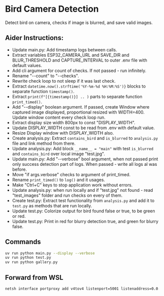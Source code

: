 # Bird Camera Detection
Detect bird on camera, checks if image is blurred, and save valid images.

## Aider Instructions:
- Update main.py: Add timestamp logs between calls.
- Extract variables ESP32_CAMERA_URL and SAVE_DIR and BLUR_THRESHOLD and CAPTURE_INTERVAL to outer .env file with default values.
- Add cli argument for count of checks. If not passed - run infinitely.
- Rename "--count" to "--checks".
- Rewrite check loop to not sleep if it was last check.
- Extract `datetime.now().strftime('%Y-%m-%d %H:%M:%S')}` blocks to separate function `timestamp()`.
- Extract `print(f"[{timestamp()}] .. )` parts to separate function `print_timed()`.
- Add "--display" boolean argument. If passed, create Window where captured image displayed, proportional resized with WIDTH=400. Update window content every check loop run.
- Extract display size width 800px to const "DISPLAY_WIDTH".
- Update DISPLAY_WIDTH const to be read from .env with default value.
- Resize Display window with DISPLAY_WIDTH also.
- Create analysis.py: Extract `contains_bird` and `is_blurred` to `analysis.py` file and link method from there.
- Update analysis.py: Add block `__name__ = "main"` with test `is_blurred` and `contains_bird` over local image "test.jpg".
- Update main.py: Add "--verbose" bool argument, when not passed print only success detection part of logs. When passed - write all logs al was before.
- Move "if args.verbose" checks to argument of print_timed.
- Rename `print_timed()` to `log()` and it usages.
- Make "Ctrl+C" keys to stop application work without errors.
- Update analysis.py: when run locally and if "test.jpg" not found - read "test_images" folder and run checks on every of them.
- Create test.py: Extract test functionality from `analysis.py` and add it to `test.py` as methods that are run locally.
- Update test.py: Colorize output for bird found false or true, to be green or red.
- Update test.py: Print in red for blurry detection true, and green for blurry false.

## Commands
```bash
uv run python main.py --display --verbose
uv run python test.py
uv run python gallery.py
```

## Forward from WSL
```cmd
netsh interface portproxy add v4tov4 listenport=5001 listenaddress=0.0.0.0 connectport=5000 connectaddress=172.26.248.204
```

